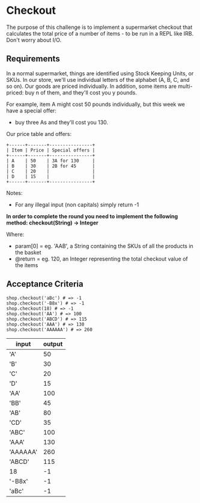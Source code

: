 # Checkout

The purpose of this challenge is to implement a supermarket checkout that calculates the total price of a number of items - to be run in a REPL like IRB. Don't worry about I/O.

## Requirements

In a normal supermarket, things are identified using Stock Keeping Units, or SKUs. In our store, we'll use individual letters of the alphabet (A, B, C, and so on). Our goods are priced individually. In addition, some items are multi-priced: buy n of them, and they'll cost you y pounds.

For example, item A might cost 50 pounds individually, but this week we have a special offer:

* buy three As and they'll cost you 130.

Our price table and offers:

```
+------+-------+----------------+
| Item | Price | Special offers |
+------+-------+----------------+
| A    | 50    | 3A for 130     |
| B    | 30    | 2B for 45      |
| C    | 20    |                |
| D    | 15    |                |
+------+-------+----------------+
```

Notes:

* For any illegal input (non capitals) simply return -1

**In order to complete the round you need to implement the following method: checkout(String) -> Integer**

Where:

* param[0] = eg. 'AAB', a String containing the SKUs of all the products in the basket
* @return = eg. 120, an Integer representing the total checkout value of the items

## Acceptance Criteria

```
shop.checkout('aBc') # => -1
shop.checkout('-B8x') # => -1
shop.checkout(18) # => -1
shop.checkout('AA') # => 100
shop.checkout('ABCD') # => 115
shop.checkout('AAA') # => 130
shop.checkout('AAAAAA') # => 260
```

| input | output |
|-------|--------|
| 'A' | 50 |
| 'B' | 30 |
| 'C' | 20 |
| 'D' | 15 |
| 'AA' | 100 |
| 'BB' | 45 |
| 'AB' | 80 |
| 'CD' | 35 |
| 'ABC' | 100 |
| 'AAA' | 130 |
| 'AAAAAA' | 260 |
| 'ABCD' | 115 |
| 18 | -1 |
| '-B8x' | -1 |
| 'aBc' | -1 |
